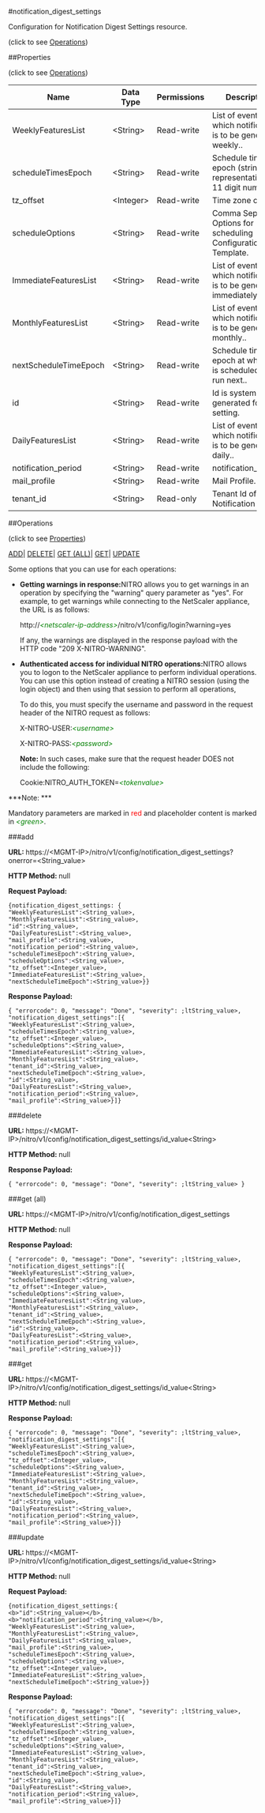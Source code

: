 #notification_digest_settings



Configuration for Notification Digest Settings resource.

<span>(click to see [Operations](#operations))</span>



##Properties 

<span>(click to see [Operations](#operations))</span>





<table><thead><tr><th>Name</th><th>Data Type</th><th>Permissions</th><th>Description</th></tr></thead><tbody><tr><td>WeeklyFeaturesList</td><td>&lt;String></td><td>Read-write</td><td>List of events for which notification is to be generated weekly..</td></tr><tr><td>scheduleTimesEpoch</td><td>&lt;String></td><td>Read-write</td><td>Schedule time epoch (string representation of 11 digit numbers)..</td></tr><tr><td>tz_offset</td><td>&lt;Integer></td><td>Read-write</td><td>Time zone offset..</td></tr><tr><td>scheduleOptions</td><td>&lt;String></td><td>Read-write</td><td>Comma Seperated Options for scheduling Configuration Template.</td></tr><tr><td>ImmediateFeaturesList</td><td>&lt;String></td><td>Read-write</td><td>List of events for which notification is to be generated immediately..</td></tr><tr><td>MonthlyFeaturesList</td><td>&lt;String></td><td>Read-write</td><td>List of events for which notification is to be generated monthly..</td></tr><tr><td>nextScheduleTimeEpoch</td><td>&lt;String></td><td>Read-write</td><td>Schedule time epoch at which job is scheduled to be run next..</td></tr><tr><td>id</td><td>&lt;String></td><td>Read-write</td><td>Id is system generated for each setting.</td></tr><tr><td>DailyFeaturesList</td><td>&lt;String></td><td>Read-write</td><td>List of events for which notification is to be generated daily..</td></tr><tr><td>notification_period</td><td>&lt;String></td><td>Read-write</td><td>notification_period.</td></tr><tr><td>mail_profile</td><td>&lt;String></td><td>Read-write</td><td>Mail Profile.</td></tr><tr><td>tenant_id</td><td>&lt;String></td><td>Read-only</td><td>Tenant Id of the Notification Jobs.</td></tr></tbody></table>

##Operations 

<span>(click to see [Properties](#properties))</span>





[ADD](#add)| [DELETE](#delete)| [GET (ALL)](#get-all)| [GET](#get)| [UPDATE](#update)





Some options that you can use for each operations:

<ul><li><p><b>Getting warnings in response:</b>NITRO allows you to get warnings in an operation by specifying the "warning" query parameter as "yes". For example, to get warnings while connecting to the NetScaler appliance, the URL is as follows:</p><p>http://<span style="color:green;font-style:italic;">&lt;netscaler-ip-address&gt;</span>/nitro/v1/config/login?warning=yes</p><p>If any, the warnings are displayed in the response payload with the HTTP code "209 X-NITRO-WARNING".</p></li><li><p><b>Authenticated access for individual NITRO operations:</b>NITRO allows you to logon to the NetScaler appliance to perform individual operations. You can use this option instead of creating a NITRO session (using the login object) and then using that session to perform all operations,</p><p>To do this, you must specify the username and password in the request header of the NITRO request as follows:</p><p>X-NITRO-USER:<span style="color:green;font-style:italic;">&lt;username&gt;</span></p><p>X-NITRO-PASS:<span style="color:green;font-style:italic;">&lt;password&gt;</span></p><p><b>Note: </b>In such cases, make sure that the request header DOES not include the following:</p><p>Cookie:NITRO_AUTH_TOKEN=<span style="color:green;font-style:italic;">&lt;tokenvalue&gt;</span></p></li></ul>







***Note: *** 

Mandatory parameters are marked in <span style="color:#FF0000;">red</span> and placeholder content is marked in <span style="color:green;font-style:italic">&lt;green&gt;</span>.



###add







<b>URL: </b>https://&lt;MGMT-IP&gt;/nitro/v1/config/notification_digest_settings?onerror=&lt;String_value&gt;

<b>HTTP Method: </b>null

<b>Request Payload: </b>
```
{notification_digest_settings: {
"WeeklyFeaturesList":<String_value>,
"MonthlyFeaturesList":<String_value>,
"id":<String_value>,
"DailyFeaturesList":<String_value>,
"mail_profile":<String_value>,
"notification_period":<String_value>,
"scheduleTimesEpoch":<String_value>,
"scheduleOptions":<String_value>,
"tz_offset":<Integer_value>,
"ImmediateFeaturesList":<String_value>,
"nextScheduleTimeEpoch":<String_value>}}
```

<b>Response Payload: </b>
```
{ "errorcode": 0, "message": "Done", "severity": ;ltString_value>, "notification_digest_settings":[{
"WeeklyFeaturesList":<String_value>,
"scheduleTimesEpoch":<String_value>,
"tz_offset":<Integer_value>,
"scheduleOptions":<String_value>,
"ImmediateFeaturesList":<String_value>,
"MonthlyFeaturesList":<String_value>,
"tenant_id":<String_value>,
"nextScheduleTimeEpoch":<String_value>,
"id":<String_value>,
"DailyFeaturesList":<String_value>,
"notification_period":<String_value>,
"mail_profile":<String_value>}]}
```







###delete







<b>URL: </b>https://&lt;MGMT-IP&gt;/nitro/v1/config/notification_digest_settings/id_value&lt;String&gt;

<b>HTTP Method: </b>null

<b>Response Payload: </b>
```
{ "errorcode": 0, "message": "Done", "severity": ;ltString_value> }
```







###get (all)







<b>URL: </b>https://&lt;MGMT-IP&gt;/nitro/v1/config/notification_digest_settings

<b>HTTP Method: </b>null

<b>Response Payload: </b>
```
{ "errorcode": 0, "message": "Done", "severity": ;ltString_value>, "notification_digest_settings":[{
"WeeklyFeaturesList":<String_value>,
"scheduleTimesEpoch":<String_value>,
"tz_offset":<Integer_value>,
"scheduleOptions":<String_value>,
"ImmediateFeaturesList":<String_value>,
"MonthlyFeaturesList":<String_value>,
"tenant_id":<String_value>,
"nextScheduleTimeEpoch":<String_value>,
"id":<String_value>,
"DailyFeaturesList":<String_value>,
"notification_period":<String_value>,
"mail_profile":<String_value>}]}
```







###get







<b>URL: </b>https://&lt;MGMT-IP&gt;/nitro/v1/config/notification_digest_settings/id_value&lt;String&gt;

<b>HTTP Method: </b>null

<b>Response Payload: </b>
```
{ "errorcode": 0, "message": "Done", "severity": ;ltString_value>, "notification_digest_settings":[{
"WeeklyFeaturesList":<String_value>,
"scheduleTimesEpoch":<String_value>,
"tz_offset":<Integer_value>,
"scheduleOptions":<String_value>,
"ImmediateFeaturesList":<String_value>,
"MonthlyFeaturesList":<String_value>,
"tenant_id":<String_value>,
"nextScheduleTimeEpoch":<String_value>,
"id":<String_value>,
"DailyFeaturesList":<String_value>,
"notification_period":<String_value>,
"mail_profile":<String_value>}]}
```







###update







<b>URL: </b>https://&lt;MGMT-IP&gt;/nitro/v1/config/notification_digest_settings/id_value&lt;String&gt;

<b>HTTP Method: </b>null

<b>Request Payload: </b>
```
{notification_digest_settings:{
<b>"id":<String_value></b>,
<b>"notification_period":<String_value></b>,
"WeeklyFeaturesList":<String_value>,
"MonthlyFeaturesList":<String_value>,
"DailyFeaturesList":<String_value>,
"mail_profile":<String_value>,
"scheduleTimesEpoch":<String_value>,
"scheduleOptions":<String_value>,
"tz_offset":<Integer_value>,
"ImmediateFeaturesList":<String_value>,
"nextScheduleTimeEpoch":<String_value>}}
```

<b>Response Payload: </b>
```
{ "errorcode": 0, "message": "Done", "severity": ;ltString_value>, "notification_digest_settings":[{
"WeeklyFeaturesList":<String_value>,
"scheduleTimesEpoch":<String_value>,
"tz_offset":<Integer_value>,
"scheduleOptions":<String_value>,
"ImmediateFeaturesList":<String_value>,
"MonthlyFeaturesList":<String_value>,
"tenant_id":<String_value>,
"nextScheduleTimeEpoch":<String_value>,
"id":<String_value>,
"DailyFeaturesList":<String_value>,
"notification_period":<String_value>,
"mail_profile":<String_value>}]}
```







